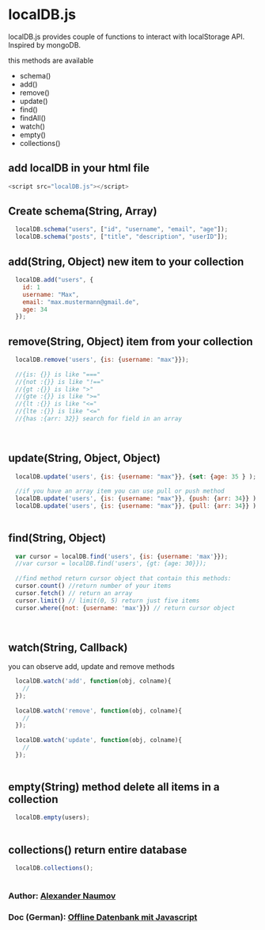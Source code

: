 # localDB.js

localDB.js provides couple of functions to interact with localStorage API. Inspired by mongoDB.

this methods are available

- schema()
- add()
- remove()
- update()
- find()
- findAll()
- watch()
- empty()
- collections()

## add localDB in your html file

```javascript
<script src="localDB.js"></script>

```


## Create schema(String, Array)

```javascript
  localDB.schema("users", ["id", "username", "email", "age"]);
  localDB.schema("posts", ["title", "description", "userID"]);
```

## add(String, Object) new item to your collection

```javascript
  localDB.add("users", {
    id: 1
    username: "Max",
    email: "max.mustermann@gmail.de",
    age: 34
  });
```

## remove(String, Object) item from your collection

```javascript
  localDB.remove('users', {is: {username: "max"}});
  
  //{is: {}} is like "==="
  //{not :{}} is like "!=="
  //{gt :{}} is like ">"
  //{gte :{}} is like ">="
  //{lt :{}} is like "<="
  //{lte :{}} is like "<="
  //{has :{arr: 32}} search for field in an array
  
  
```

## update(String, Object, Object)

```javascript
  localDB.update('users', {is: {username: "max"}}, {set: {age: 35 } );
  
  //if you have an array item you can use pull or push method
  localDB.update('users', {is: {username: "max"}}, {push: {arr: 34}} );
  localDB.update('users', {is: {username: "max"}}, {pull: {arr: 34}} );
  
```

## find(String, Object)

```javascript
  var cursor = localDB.find('users', {is: {username: 'max'}});
  //var cursor = localDB.find('users', {gt: {age: 30}});
  
  //find method return cursor object that contain this methods:
  cursor.count() //return number of your items
  cursor.fetch() // return an array
  cursor.limit() // limit(0, 5) return just five items
  cursor.where({not: {username: 'max'}}) // return cursor object
  
  
```

## watch(String, Callback) 
you can observe add, update and remove methods

```javascript
  localDB.watch('add', function(obj, colname){
    //
  });
  
  localDB.watch('remove', function(obj, colname){
    //
  });
   
  localDB.watch('update', function(obj, colname){
    //
  });
  
```
## empty(String) method delete all items in a collection

```javascript
  localDB.empty(users);
  
```

## collections() return entire database

```javascript
  localDB.collections();
  
```

### Author: [Alexander Naumov](http://www.alexandernaumov.de)
### Doc (German): [Offline Datenbank mit Javascript](http://www.alexandernaumov.de/blog/localdb-js-die-offline-datenbank-fuer-javascript)
